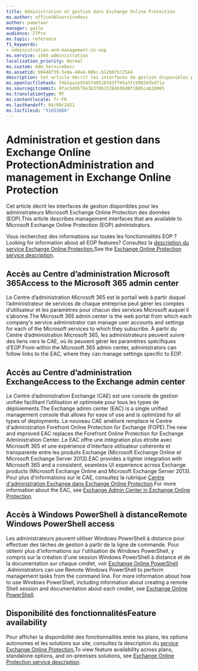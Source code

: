 ```yaml
---
title: Administration et gestion dans Exchange Online Protection
ms.author: office365servicedesc
author: pamelaar
manager: gailw
audience: ITPro
ms.topic: reference
f1_keywords:
- administration-and-management-in-eop
ms.service: o365-administration
localization_priority: Normal
ms.custom: Adm_ServiceDesc
ms.assetid: b9448f39-5e8a-48a4-80bc-b12b6fb72544
description: Cet article décrit les interfaces de gestion disponibles pour les administrateurs Microsoft Exchange Online Protection des données (EOP).
ms.openlocfilehash: f4b1aa1e9345740528763ff45a3fc99858fbd71a
ms.sourcegitcommit: 9fac5d9579e3b370b15384b36d0f1805cab20065
ms.translationtype: MT
ms.contentlocale: fr-FR
ms.lasthandoff: 04/09/2021
ms.locfileid: "51653066"
---
```

# <a name="administration-and-management-in-exchange-online-protection"></a><span data-ttu-id="721d3-103">Administration et gestion dans Exchange Online Protection</span><span class="sxs-lookup"><span data-stu-id="721d3-103">Administration and management in Exchange Online Protection</span></span>

<span data-ttu-id="721d3-104">Cet article décrit les interfaces de gestion disponibles pour les administrateurs Microsoft Exchange Online Protection des données (EOP).</span><span class="sxs-lookup"><span data-stu-id="721d3-104">This article describes management interfaces that are available to Microsoft Exchange Online Protection (EOP) administrators.</span></span>
  
<span data-ttu-id="721d3-105">Vous recherchez des informations sur toutes les fonctionnalités EOP ?</span><span class="sxs-lookup"><span data-stu-id="721d3-105">Looking for information about all EOP features?</span></span> <span data-ttu-id="721d3-106">Consultez la [description du service Exchange Online Protection.](exchange-online-protection-service-description.md)</span><span class="sxs-lookup"><span data-stu-id="721d3-106">See the [Exchange Online Protection service description](exchange-online-protection-service-description.md).</span></span>
  
## <a name="access-to-the-microsoft-365-admin-center"></a><span data-ttu-id="721d3-107">Accès au Centre d’administration Microsoft 365</span><span class="sxs-lookup"><span data-stu-id="721d3-107">Access to the Microsoft 365 admin center</span></span>

<span data-ttu-id="721d3-108">Le Centre d’administration Microsoft 365 est le portail web à partir duquel l’administrateur de services de chaque entreprise peut gérer les comptes d’utilisateur et les paramètres pour chacun des services Microsoft auquel il s’abonne.</span><span class="sxs-lookup"><span data-stu-id="721d3-108">The Microsoft 365 admin center is the web portal from which each company's service administrator can manage user accounts and settings for each of the Microsoft services to which they subscribe.</span></span> <span data-ttu-id="721d3-109">À partir du Centre d’administration Microsoft 365, les administrateurs peuvent suivre des liens vers le CAE, où ils peuvent gérer les paramètres spécifiques d’EOP.</span><span class="sxs-lookup"><span data-stu-id="721d3-109">From within the Microsoft 365 admin center, administrators can follow links to the EAC, where they can manage settings specific to EOP.</span></span>
  
## <a name="access-to-the-exchange-admin-center"></a><span data-ttu-id="721d3-110">Accès au Centre d’administration Exchange</span><span class="sxs-lookup"><span data-stu-id="721d3-110">Access to the Exchange admin center</span></span>

<span data-ttu-id="721d3-111">Le Centre d’administration Exchange (CAE) est une console de gestion unifiée facilitant l’utilisation et optimisée pour tous les types de déploiements.</span><span class="sxs-lookup"><span data-stu-id="721d3-111">The Exchange admin center (EAC) is a single unified management console that allows for ease of use and is optimized for all types of deployments.</span></span> <span data-ttu-id="721d3-112">Le nouveau CAE amélioré remplace le Centre d'administration Forefront Online Protection for Exchange (FOPE).</span><span class="sxs-lookup"><span data-stu-id="721d3-112">The new and improved EAC replaces the Forefront Online Protection for Exchange Administration Center.</span></span> <span data-ttu-id="721d3-113">Le EAC offre une intégration plus étroite avec Microsoft 365 et une expérience d’interface utilisateur cohérente et transparente entre les produits Exchange (Microsoft Exchange Online et Microsoft Exchange Server 2013).</span><span class="sxs-lookup"><span data-stu-id="721d3-113">EAC provides a tighter integration with Microsoft 365 and a consistent, seamless UI experience across Exchange products (Microsoft Exchange Online and Microsoft Exchange Server 2013).</span></span> <span data-ttu-id="721d3-114">Pour plus d'informations sur le CAE, consultez la rubrique [Centre d'administration Exchange dans Exchange Online Protection](/microsoft-365/security/office-365-security/exchange-admin-center-in-exchange-online-protection-eop).</span><span class="sxs-lookup"><span data-stu-id="721d3-114">For more information about the EAC, see [Exchange Admin Center in Exchange Online Protection](/microsoft-365/security/office-365-security/exchange-admin-center-in-exchange-online-protection-eop).</span></span>
  
## <a name="remote-windows-powershell-access"></a><span data-ttu-id="721d3-115">Accès à Windows PowerShell à distance</span><span class="sxs-lookup"><span data-stu-id="721d3-115">Remote Windows PowerShell access</span></span>

 <span data-ttu-id="721d3-p104">Les administrateurs peuvent utiliser Windows PowerShell à distance pour effectuer des tâches de gestion à partir de la ligne de commande. Pour obtenir plus d'informations sur l'utilisation de Windows PowerShell, y compris sur la création d'une session Windows PowerShell à distance et de la documentation sur chaque cmdlet, voir [Exchange Online PowerShell ](/powershell/exchange/exchange-online-powershell).</span><span class="sxs-lookup"><span data-stu-id="721d3-p104">Administrators can use Remote Windows PowerShell to perform management tasks from the command line. For more information about how to use Windows PowerShell, including information about creating a remote Shell session and documentation about each cmdlet, see [Exchange Online PowerShell](/powershell/exchange/exchange-online-powershell).</span></span>
  
## <a name="feature-availability"></a><span data-ttu-id="721d3-118">Disponibilité des fonctionnalités</span><span class="sxs-lookup"><span data-stu-id="721d3-118">Feature availability</span></span>

<span data-ttu-id="721d3-119">Pour afficher la disponibilité des fonctionnalités entre les plans, les options autonomes et les solutions sur site, consultez la description du [service Exchange Online Protection.](exchange-online-protection-service-description.md)</span><span class="sxs-lookup"><span data-stu-id="721d3-119">To view feature availability across plans, standalone options, and on-premises solutions, see [Exchange Online Protection service description](exchange-online-protection-service-description.md).</span></span>
